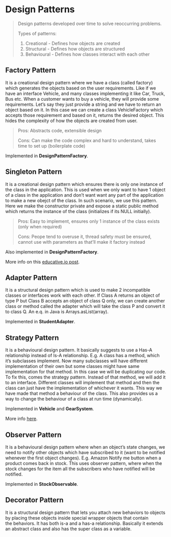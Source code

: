 # Design Patterns
> Design patterns developed over time to solve reoccurring problems.
> 
> Types of patterns:
> 1. Creational - Defines how objects are created
> 2. Structural - Defines how objects are structured
> 3. Behavioural - Defines how classes interact with each other

## Factory Pattern
It is a creational design pattern where we have a class (called factory) which generates the objects based on the user requirements. Like if we have an interface Vehicle, and many classes implementing it like Car, Truck, Bus etc. When a customer wants to buy a vehicle, they will provide some requirements. Let’s say they just provide a string and we have to return an object based on it. In this case we can create a class VehicleFactory which accepts those requirement and based on it, returns the desired object. This hides the complexity of how the objects are created from user.
> Pros: Abstracts code, extensible design  
> 
> Cons: Can make the code complex and hard to understand, takes time to set up (boilerplate code)

Implemented in **DesignPatternFactory**.

## Singleton Pattern
It is a creational design pattern which ensures there is only one instance of the class in the application. This is used when we only want to have 1 object of a class in the application and don’t want want any part of the application to make a new obejct of the class. In such scenario, we use this pattern. Here we make the constructor private and expose a static public method which returns the instance of the class (initializes if its NULL initially).
> Pros: Easy to implement, ensures only 1 instance of the class exists (only when required)
> 
> Cons: Peope tend to overuse it, thread safety must be ensured, cannot use with parameters as that’ll make it factory instead

Also implemented in **DesignPatternFactory**.

More info on this [educative.io post](https://www.educative.io/courses/software-design-patterns-best-practices/B8nMkqBWONo).

## Adapter Pattern
It is a structural design pattern which is used to make 2 incompatible classes or interfaces work with each other. If Class A returns an object of type P but Class B accepts an object of class Q only, we can create another class or method called the adapter which will take the class P and convert it to class Q. An e.q. in Java is Arrays.asList(array).

Implemented in **StudentAdapter**.

## Strategy Pattern
It is a behavioural design pattern. It basically suggests to use a Has-A relationship instead of Is-A relationship.
E.g. A class has a method, which it’s subclasses implement. Now many subclasses will have different implementation of their own but some classes might have same implementation for that method. In this case we will be duplicating our code. To fix this, comes the strategy pattern. Instead of that method, we will add it to an interface. Different classes will implement that method and then the class can just have the implementation of whichever it wants. This way we have made that method a behaviour of the class. This also provides us a way to change the behaviour of a class at run time (dynamically).

Implemented in **Vehicle** and **GearSystem**.

More info [here](https://medium.com/javarevisited/strategy-pattern-in-java-6e97304bf5e5).

## Observer Pattern
It is a behavioural design pattern where when an object’s state changes, we need to notify other objects which have subscribed to it (want to be notified whenever the first object changes).
E.g. Amazon Notify me button when a product comes back in stock. This uses observer pattern, where when the stock changes for the item all the subscribers who have notified will be notified.

Implemented in **StockObservable**.

## Decorator Pattern
It is a structural design pattern that lets you attach new behaviors to objects by placing these objects inside special wrapper objects that contain the behaviors. It has both is-a and a has-a relationship. Basically it extends an abstract class and also has the super class as a variable. 
